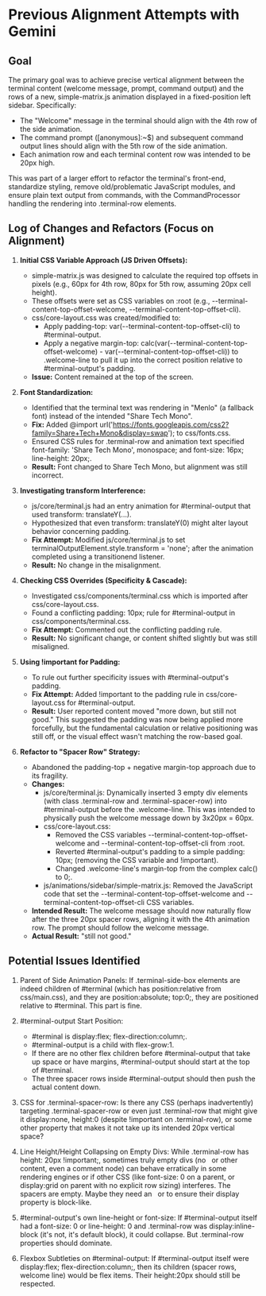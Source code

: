 # Previous Alignment Attempts with Gemini

## Goal
The primary goal was to achieve precise vertical alignment between the terminal content (welcome message, prompt, command output) and the rows of a new, simple-matrix.js animation displayed in a fixed-position left sidebar. Specifically:
- The "Welcome" message in the terminal should align with the 4th row of the side animation.
- The command prompt ([anonymous]:~$) and subsequent command output lines should align with the 5th row of the side animation.
- Each animation row and each terminal content row was intended to be 20px high.

This was part of a larger effort to refactor the terminal's front-end, standardize styling, remove old/problematic JavaScript modules, and ensure plain text output from commands, with the CommandProcessor handling the rendering into .terminal-row elements.

## Log of Changes and Refactors (Focus on Alignment)

1. **Initial CSS Variable Approach (JS Driven Offsets):**
   - simple-matrix.js was designed to calculate the required top offsets in pixels (e.g., 60px for 4th row, 80px for 5th row, assuming 20px cell height).
   - These offsets were set as CSS variables on :root (e.g., --terminal-content-top-offset-welcome, --terminal-content-top-offset-cli).
   - css/core-layout.css was created/modified to:
     - Apply padding-top: var(--terminal-content-top-offset-cli) to #terminal-output.
     - Apply a negative margin-top: calc(var(--terminal-content-top-offset-welcome) - var(--terminal-content-top-offset-cli)) to .welcome-line to pull it up into the correct position relative to #terminal-output's padding.
   - **Issue:** Content remained at the top of the screen.

2. **Font Standardization:**
   - Identified that the terminal text was rendering in "Menlo" (a fallback font) instead of the intended "Share Tech Mono".
   - **Fix:** Added @import url('https://fonts.googleapis.com/css2?family=Share+Tech+Mono&display=swap'); to css/fonts.css.
   - Ensured CSS rules for .terminal-row and animation text specified font-family: 'Share Tech Mono', monospace; and font-size: 16px; line-height: 20px;.
   - **Result:** Font changed to Share Tech Mono, but alignment was still incorrect.

3. **Investigating transform Interference:**
   - js/core/terminal.js had an entry animation for #terminal-output that used transform: translateY(...).
   - Hypothesized that even transform: translateY(0) might alter layout behavior concerning padding.
   - **Fix Attempt:** Modified js/core/terminal.js to set terminalOutputElement.style.transform = 'none'; after the animation completed using a transitionend listener.
   - **Result:** No change in the misalignment.

4. **Checking CSS Overrides (Specificity & Cascade):**
   - Investigated css/components/terminal.css which is imported after css/core-layout.css.
   - Found a conflicting padding: 10px; rule for #terminal-output in css/components/terminal.css.
   - **Fix Attempt:** Commented out the conflicting padding rule.
   - **Result:** No significant change, or content shifted slightly but was still misaligned.

5. **Using !important for Padding:**
   - To rule out further specificity issues with #terminal-output's padding.
   - **Fix Attempt:** Added !important to the padding rule in css/core-layout.css for #terminal-output.
   - **Result:** User reported content moved "more down, but still not good." This suggested the padding was now being applied more forcefully, but the fundamental calculation or relative positioning was still off, or the visual effect wasn't matching the row-based goal.

6. **Refactor to "Spacer Row" Strategy:**
   - Abandoned the padding-top + negative margin-top approach due to its fragility.
   - **Changes:**
     - js/core/terminal.js: Dynamically inserted 3 empty div elements (with class .terminal-row and .terminal-spacer-row) into #terminal-output before the .welcome-line. This was intended to physically push the welcome message down by 3x20px = 60px.
     - css/core-layout.css:
       - Removed the CSS variables --terminal-content-top-offset-welcome and --terminal-content-top-offset-cli from :root.
       - Reverted #terminal-output's padding to a simple padding: 10px; (removing the CSS variable and !important).
       - Changed .welcome-line's margin-top from the complex calc() to 0;.
     - js/animations/sidebar/simple-matrix.js: Removed the JavaScript code that set the --terminal-content-top-offset-welcome and --terminal-content-top-offset-cli CSS variables.
   - **Intended Result:** The welcome message should now naturally flow after the three 20px spacer rows, aligning it with the 4th animation row. The prompt should follow the welcome message.
   - **Actual Result:** "still not good."

## Potential Issues Identified

1. Parent of Side Animation Panels: If .terminal-side-box elements are indeed children of #terminal (which has position:relative from css/main.css), and they are position:absolute; top:0;, they are positioned relative to #terminal. This part is fine.

2. #terminal-output Start Position:
   - #terminal is display:flex; flex-direction:column;.
   - #terminal-output is a child with flex-grow:1.
   - If there are no other flex children before #terminal-output that take up space or have margins, #terminal-output should start at the top of #terminal.
   - The three spacer rows inside #terminal-output should then push the actual content down.

3. CSS for .terminal-spacer-row: Is there any CSS (perhaps inadvertently) targeting .terminal-spacer-row or even just .terminal-row that might give it display:none, height:0 (despite !important on .terminal-row), or some other property that makes it not take up its intended 20px vertical space?

4. Line Height/Height Collapsing on Empty Divs: While .terminal-row has height: 20px !important;, sometimes truly empty divs (no &nbsp; or other content, even a comment node) can behave erratically in some rendering engines or if other CSS (like font-size: 0 on a parent, or display:grid on parent with no explicit row sizing) interferes. The spacers are empty. Maybe they need an &nbsp; or to ensure their display property is block-like.

5. #terminal-output's own line-height or font-size: If #terminal-output itself had a font-size: 0 or line-height: 0 and .terminal-row was display:inline-block (it's not, it's default block), it could collapse. But .terminal-row properties should dominate.

6. Flexbox Subtleties on #terminal-output: If #terminal-output itself were display:flex; flex-direction:column;, then its children (spacer rows, welcome line) would be flex items. Their height:20px should still be respected. 